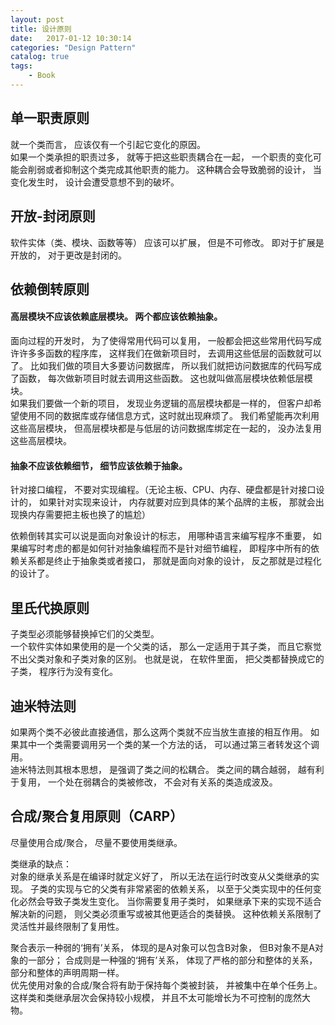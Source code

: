 ```yaml
---
layout: post
title: 设计原则
date:   2017-01-12 10:30:14
categories: "Design Pattern"
catalog: true
tags: 
    - Book
---
```




## 单一职责原则

就一个类而言， 应该仅有一个引起它变化的原因。  
如果一个类承担的职责过多， 就等于把这些职责耦合在一起， 一个职责的变化可能会削弱或者抑制这个类完成其他职责的能力。 这种耦合会导致脆弱的设计， 当变化发生时， 设计会遭受意想不到的破坏。  

## 开放-封闭原则

软件实体（类、模块、函数等等） 应该可以扩展， 但是不可修改。 即对于扩展是开放的， 对于更改是封闭的。  

## 依赖倒转原则

#### 高层模块不应该依赖底层模块。 两个都应该依赖抽象。   

面向过程的开发时， 为了使得常用代码可以复用， 一般都会把这些常用代码写成许许多多函数的程序库， 这样我们在做新项目时， 去调用这些低层的函数就可以了。 比如我们做的项目大多要访问数据库， 所以我们就把访问数据库的代码写成了函数， 每次做新项目时就去调用这些函数。 这也就叫做高层模块依赖低层模块。  
如果我们要做一个新的项目， 发现业务逻辑的高层模块都是一样的， 但客户却希望使用不同的数据库或存储信息方式，这时就出现麻烦了。 我们希望能再次利用这些高层模块， 但高层模块都是与低层的访问数据库绑定在一起的， 没办法复用这些高层模块。  

#### 抽象不应该依赖细节， 细节应该依赖于抽象。  

针对接口编程， 不要对实现编程。（无论主板、CPU、内存、硬盘都是针对接口设计的， 如果针对实现来设计， 内存就要对应到具体的某个品牌的主板， 那就会出现换内存需要把主板也换了的尴尬）    

依赖倒转其实可以说是面向对象设计的标志， 用哪种语言来编写程序不重要， 如果编写时考虑的都是如何针对抽象编程而不是针对细节编程， 即程序中所有的依赖关系都是终止于抽象类或者接口， 那就是面向对象的设计， 反之那就是过程化的设计了。  

## 里氏代换原则

子类型必须能够替换掉它们的父类型。  
一个软件实体如果使用的是一个父类的话， 那么一定适用于其子类， 而且它察觉不出父类对象和子类对象的区别。 也就是说， 在软件里面， 把父类都替换成它的子类， 程序行为没有变化。  

## 迪米特法则

如果两个类不必彼此直接通信，那么这两个类就不应当放生直接的相互作用。 如果其中一个类需要调用另一个类的某一个方法的话， 可以通过第三者转发这个调用。  
迪米特法则其根本思想， 是强调了类之间的松耦合。 类之间的耦合越弱， 越有利于复用， 一个处在弱耦合的类被修改， 不会对有关系的类造成波及。      

## 合成/聚合复用原则（CARP）

尽量使用合成/聚合， 尽量不要使用类继承。  

类继承的缺点：  
对象的继承关系是在编译时就定义好了， 所以无法在运行时改变从父类继承的实现。 子类的实现与它的父类有非常紧密的依赖关系， 以至于父类实现中的任何变化必然会导致子类发生变化。 当你需要复用子类时， 如果继承下来的实现不适合解决新的问题， 则父类必须重写或被其他更适合的类替换。 这种依赖关系限制了灵活性并最终限制了复用性。 

聚合表示一种弱的‘拥有’关系， 体现的是A对象可以包含B对象， 但B对象不是A对象的一部分； 合成则是一种强的‘拥有’关系， 体现了严格的部分和整体的关系， 部分和整体的声明周期一样。  
优先使用对象的合成/聚合将有助于保持每个类被封装， 并被集中在单个任务上。 这样类和类继承层次会保持较小规模， 并且不太可能增长为不可控制的庞然大物。  